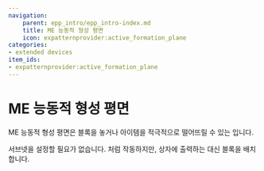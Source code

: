 ```yaml
---
navigation:
    parent: epp_intro/epp_intro-index.md
    title: ME 능동적 형성 평면
    icon: expatternprovider:active_formation_plane
categories:
- extended devices
item_ids:
- expatternprovider:active_formation_plane
---
```


# ME 능동적 형성 평면

<GameScene zoom="8" background="transparent">
  <ImportStructure src="../structure/cable_active_formation_plane.snbt"></ImportStructure>
</GameScene>

ME 능동적 형성 평면은 블록을 놓거나 아이템을 적극적으로 떨어뜨릴 수 있는 <ItemLink id="ae2:formation_plane" />입니다.

서브넷을 설정할 필요가 없습니다. <ItemLink id="ae2:export_bus" />처럼 작동하지만, 상자에 출력하는 대신 블록을 배치합니다.
